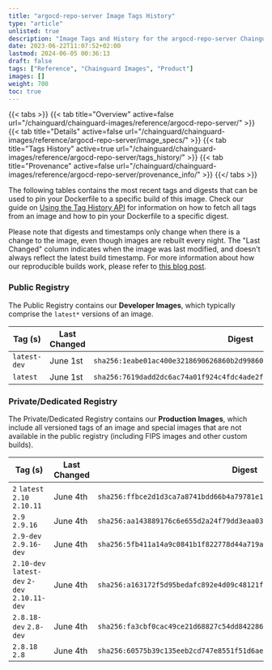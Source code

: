 ```yaml
---
title: "argocd-repo-server Image Tags History"
type: "article"
unlisted: true
description: "Image Tags and History for the argocd-repo-server Chainguard Image"
date: 2023-06-22T11:07:52+02:00
lastmod: 2024-06-05 00:36:13
draft: false
tags: ["Reference", "Chainguard Images", "Product"]
images: []
weight: 700
toc: true
---
```


{{< tabs >}}
{{< tab title="Overview" active=false url="/chainguard/chainguard-images/reference/argocd-repo-server/" >}}
{{< tab title="Details" active=false url="/chainguard/chainguard-images/reference/argocd-repo-server/image_specs/" >}}
{{< tab title="Tags History" active=true url="/chainguard/chainguard-images/reference/argocd-repo-server/tags_history/" >}}
{{< tab title="Provenance" active=false url="/chainguard/chainguard-images/reference/argocd-repo-server/provenance_info/" >}}
{{</ tabs >}}

The following tables contains the most recent tags and digests that can be used to pin your Dockerfile to a specific build of this image. Check our guide on [Using the Tag History API](/chainguard/chainguard-images/using-the-tag-history-api/) for information on how to fetch all tags from an image and how to pin your Dockerfile to a specific digest.

Please note that digests and timestamps only change when there is a change to the image, even though images are rebuilt every night. The "Last Changed" column indicates when the image was last modified, and doesn't always reflect the latest build timestamp. For more information about how our reproducible builds work, please refer to [this blog post](https://www.chainguard.dev/unchained/reproducing-chainguards-reproducible-image-builds).

### Public Registry
The Public Registry contains our **Developer Images**, which typically comprise the `latest*` versions of an image.

| Tag (s)       | Last Changed | Digest                                                                    |
|---------------|--------------|---------------------------------------------------------------------------|
|  `latest-dev` | June 1st     | `sha256:1eabe01ac400e3218690626860b2d99860ec37368e6f15a3de1dc454d6f6341b` |
|  `latest`     | June 1st     | `sha256:7619dadd2dc6ac74a01f924c4fdc4ade2fcf87321041b874b73ee11636bbbf44` |


### Private/Dedicated Registry
The Private/Dedicated Registry contains our **Production Images**, which include all versioned tags of an image and special images that are not available in the public registry (including FIPS images and other custom builds).

| Tag (s)                                        | Last Changed | Digest                                                                    |
|------------------------------------------------|--------------|---------------------------------------------------------------------------|
|  `2` `latest` `2.10` `2.10.11`                 | June 4th     | `sha256:ffbce2d1d3ca7a8741bdd66b4a79781e17455417d6464600210f20c7830c8167` |
|  `2.9` `2.9.16`                                | June 4th     | `sha256:aa143889176c6e655d2a24f79dd3eaa03f6ef8a7e28b2c83602eceb7941aaa9e` |
|  `2.9-dev` `2.9.16-dev`                        | June 4th     | `sha256:5fb411a14a9c0841b1f822778d44a719ae21074f47e8da1c670ec2e7fb9fd2c8` |
|  `2.10-dev` `latest-dev` `2-dev` `2.10.11-dev` | June 4th     | `sha256:a163172f5d95bedafc892e4d09c48121fe70a1d76e44d530279cfd62f20f9cd6` |
|  `2.8.18-dev` `2.8-dev`                        | June 4th     | `sha256:fa3cbf0cac49ce21d68827c54dd8422869a7a0d052ae1d822d1183ec7c14f5c4` |
|  `2.8.18` `2.8`                                | June 4th     | `sha256:60575b39c135eeb2cd747e8551f51d6ae045fb2e9a44d0bdbe17c64abadd4261` |

